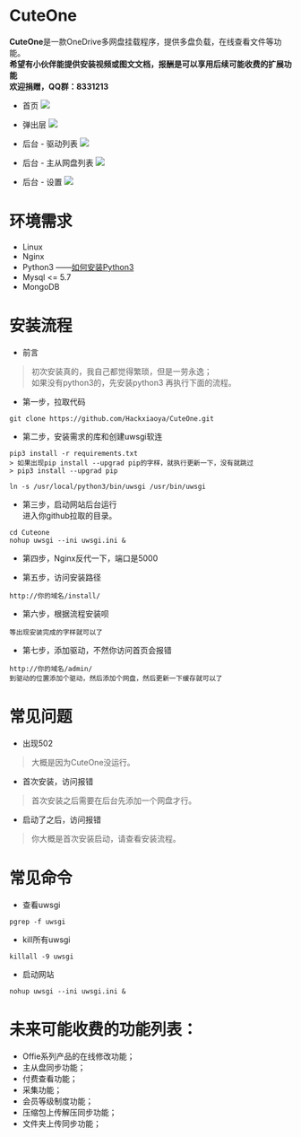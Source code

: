 # CuteOne
**CuteOne**是一款OneDrive多网盘挂载程序，提供多盘负载，在线查看文件等功能。  
**希望有小伙伴能提供安装视频或图文文档，报酬是可以享用后续可能收费的扩展功能**  
**欢迎捐赠，QQ群：8331213**

* 首页
![](http://ww1.sinaimg.cn/large/a096a6bfly1g19wrs8zf6j21gt0qtdnl.jpg)

* 弹出层
![](http://ww1.sinaimg.cn/large/a096a6bfly1g19wsm3vzvj21gr0qogpi.jpg)

* 后台 - 驱动列表
![](http://ww1.sinaimg.cn/large/a096a6bfly1g19wtafu4uj21hc0ouq5m.jpg)

* 后台 - 主从网盘列表
![](http://ww1.sinaimg.cn/large/a096a6bfly1g19wtss2r4j21hc0ob407.jpg)

* 后台 - 设置
![](http://ww1.sinaimg.cn/large/a096a6bfly1g19wu2zmegj21hc0qq0uz.jpg)


# 环境需求
* Linux
* Nginx
* Python3  ——[如何安装Python3](https://www.cnblogs.com/s-seven/p/9105973.html)
* Mysql <= 5.7
* MongoDB


# 安装流程
* 前言
> 初次安装真的，我自己都觉得繁琐，但是一劳永逸；  
> 如果没有python3的，先安装python3 再执行下面的流程。
* 第一步，拉取代码  
```
git clone https://github.com/Hackxiaoya/CuteOne.git  
```
* 第二步，安装需求的库和创建uwsgi软连
```
pip3 install -r requirements.txt
> 如果出现pip install --upgrad pip的字样，就执行更新一下，没有就跳过
> pip3 install --upgrad pip

ln -s /usr/local/python3/bin/uwsgi /usr/bin/uwsgi
```
* 第三步，启动网站后台运行   
  进入你github拉取的目录。
```
cd Cuteone
nohup uwsgi --ini uwsgi.ini &
```
* 第四步，Nginx反代一下，端口是5000

* 第五步，访问安装路径
```
http://你的域名/install/
```
* 第六步，根据流程安装呗
```
等出现安装完成的字样就可以了
```
* 第七步，添加驱动，不然你访问首页会报错
```
http://你的域名/admin/
到驱动的位置添加个驱动，然后添加个网盘，然后更新一下缓存就可以了
```




# 常见问题
* 出现502 
> 大概是因为CuteOne没运行。
* 首次安装，访问报错
> 首次安装之后需要在后台先添加一个网盘才行。
* 启动了之后，访问报错
> 你大概是首次安装启动，请查看安装流程。



# 常见命令
* 查看uwsgi
```
pgrep -f uwsgi
```
* kill所有uwsgi
```
killall -9 uwsgi
```
* 启动网站
```
nohup uwsgi --ini uwsgi.ini &
```



# 未来可能收费的功能列表：
* Offie系列产品的在线修改功能；
* 主从盘同步功能；
* 付费查看功能；
* 采集功能；
* 会员等级制度功能；
* 压缩包上传解压同步功能；
* 文件夹上传同步功能；